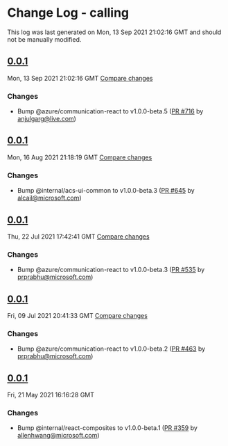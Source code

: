 # Change Log - calling

This log was last generated on Mon, 13 Sep 2021 21:02:16 GMT and should not be manually modified.

<!-- Start content -->

## [0.0.1](https://github.com/azure/communication-ui-library/tree/calling_v0.0.1)

Mon, 13 Sep 2021 21:02:16 GMT 
[Compare changes](https://github.com/azure/communication-ui-library/compare/calling_v0.0.1..calling_v0.0.1)

### Changes

- Bump @azure/communication-react to v1.0.0-beta.5 ([PR #716](https://github.com/azure/communication-ui-library/pull/716) by anjulgarg@live.com)

## [0.0.1](https://github.com/azure/communication-ui-library/tree/calling_v0.0.1)

Mon, 16 Aug 2021 21:18:19 GMT 
[Compare changes](https://github.com/azure/communication-ui-library/compare/calling_v0.0.1..calling_v0.0.1)

### Changes

- Bump @internal/acs-ui-common to v1.0.0-beta.3 ([PR #645](https://github.com/azure/communication-ui-library/pull/645) by alcail@microsoft.com)

## [0.0.1](https://github.com/azure/communication-ui-library/tree/calling_v0.0.1)

Thu, 22 Jul 2021 17:42:41 GMT 
[Compare changes](https://github.com/azure/communication-ui-library/compare/calling_v0.0.1..calling_v0.0.1)

### Changes

- Bump @azure/communication-react to v1.0.0-beta.3 ([PR #535](https://github.com/azure/communication-ui-library/pull/535) by prprabhu@microsoft.com)

## [0.0.1](https://github.com/azure/communication-ui-library/tree/calling_v0.0.1)

Fri, 09 Jul 2021 20:41:33 GMT 
[Compare changes](https://github.com/azure/communication-ui-library/compare/calling_v0.0.1..calling_v0.0.1)

### Changes

- Bump @azure/communication-react to v1.0.0-beta.2 ([PR #463](https://github.com/azure/communication-ui-library/pull/463) by prprabhu@microsoft.com)

## [0.0.1](https://github.com/azure/communication-ui-library/tree/calling_v0.0.1)

Fri, 21 May 2021 16:16:28 GMT

### Changes

- Bump @internal/react-composites to v1.0.0-beta.1 ([PR #359](https://github.com/azure/communication-ui-library/pull/359) by allenhwang@microsoft.com)
